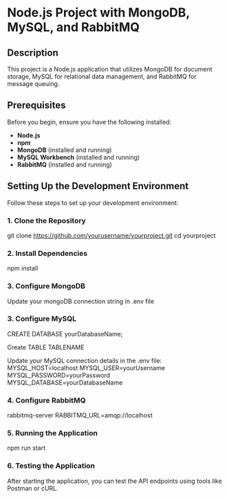 # Node.js Project with MongoDB, MySQL, and RabbitMQ

## Description

This project is a Node.js application that utilizes MongoDB for document storage, MySQL for relational data management, and RabbitMQ for message queuing.

## Prerequisites

Before you begin, ensure you have the following installed:

- **Node.js**
- **npm** 
- **MongoDB** (installed and running)
- **MySQL Workbench** (installed and running)
- **RabbitMQ** (installed and running)

## Setting Up the Development Environment

Follow these steps to set up your development environment:

### 1. Clone the Repository

git clone https://github.com/yourusername/yourproject.git
cd yourproject

### 2. Install Dependencies

npm install

### 3. Configure MongoDB

Update your mongoDB connection string in .env file

### 3. Configure MySQL

CREATE DATABASE yourDatabaseName;

Create TABLE TABLENAME

Update your MySQL connection details in the .env file:
MYSQL_HOST=localhost
MYSQL_USER=yourUsername
MYSQL_PASSWORD=yourPassword
MYSQL_DATABASE=yourDatabaseName

### 4. Configure RabbitMQ

rabbitmq-server
RABBITMQ_URL=amqp://localhost


### 5. Running the Application

npm run start

### 6. Testing the Application

After starting the application, you can test the API endpoints using tools like Postman or cURL.